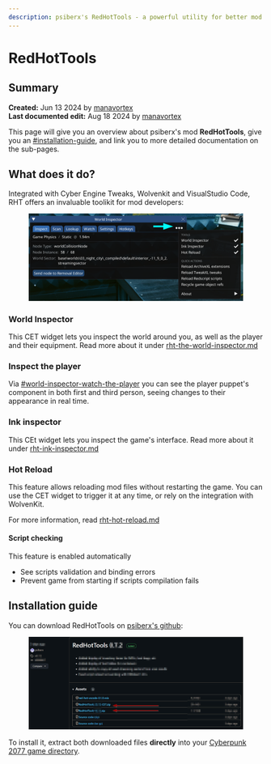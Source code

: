 ```yaml
---
description: psiberx's RedHotTools - a powerful utility for better mod development
---
```


# RedHotTools

## Summary

**Created:** Jun 13 2024 by [manavortex](https://app.gitbook.com/u/NfZBoxGegfUqB33J9HXuCs6PVaC3 "mention")\
**Last documented edit:** Aug 18 2024 by [manavortex](https://app.gitbook.com/u/NfZBoxGegfUqB33J9HXuCs6PVaC3 "mention")

This page will give you an overview about psiberx's mod **RedHotTools**, give you an [#installation-guide](./#installation-guide "mention"), and link you to more detailed documentation on the sub-pages.

## What does it do?

Integrated with Cyber Engine Tweaks, Wolvenkit and VisualStudio Code, RHT offers an invaluable toolikit for mod developers:

<figure><img src="../../../.gitbook/assets/rht_settings.png" alt=""><figcaption></figcaption></figure>

### World Inspector

This CET widget lets you inspect the world around you, as well as the player and their equipment. Read more about it under [rht-the-world-inspector.md](rht-the-world-inspector.md "mention")

### Inspect the player

Via [#world-inspector-watch-the-player](rht-the-world-inspector.md#world-inspector-watch-the-player "mention") you can see the player puppet's component in both first and third person, seeing changes to their appearance in real time.

### Ink inspector

This CEt widget lets you inspect the game's interface. Read more about it under [rht-ink-inspector.md](rht-ink-inspector.md "mention")

### Hot Reload

This feature allows reloading mod files without restarting the game. You can use the CET widget to trigger it at any time, or rely on the integration with WolvenKit.

For more information, read [rht-hot-reload.md](rht-hot-reload.md "mention")

#### Script checking

This feature is enabled automatically

* See scripts validation and binding errors
* Prevent game from starting if scripts compilation fails

## Installation guide

You can download RedHotTools on [psiberx's github](https://github.com/psiberx/cp2077-red-hot-tools/releases):

<figure><img src="../../../.gitbook/assets/install_redhottools.png" alt=""><figcaption></figcaption></figure>

To install it, extract both downloaded files **directly** into your [Cyberpunk 2077 game directory](../../../for-mod-users/users-modding-cyberpunk-2077/the-cyberpunk-2077-game-directory/).

